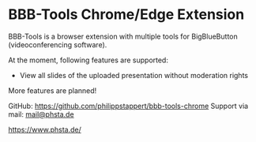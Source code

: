# BBB-Tools Chrome/Edge Extension

BBB-Tools is a browser extension with multiple tools for BigBlueButton (videoconferencing software).

At the moment, following features are supported:

- View all slides of the uploaded presentation without moderation rights

More features are planned!

GitHub: https://github.com/philippstappert/bbb-tools-chrome
Support via mail: mail@phsta.de

https://www.phsta.de/